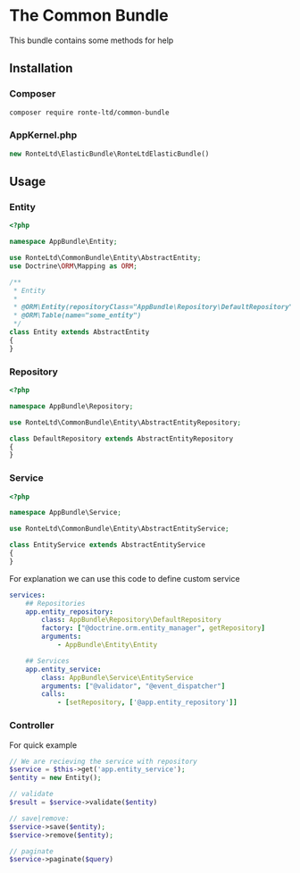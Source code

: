 # The Common Bundle
This bundle contains some methods for help
## Installation
### Composer
```sh
composer require ronte-ltd/common-bundle
```
### AppKernel.php
```php
new RonteLtd\ElasticBundle\RonteLtdElasticBundle()
```
## Usage
### Entity
```php
<?php

namespace AppBundle\Entity;

use RonteLtd\CommonBundle\Entity\AbstractEntity;
use Doctrine\ORM\Mapping as ORM;

/**
 * Entity
 *
 * @ORM\Entity(repositoryClass="AppBundle\Repository\DefaultRepository")
 * @ORM\Table(name="some_entity")
 */
class Entity extends AbstractEntity
{
}
```
### Repository
```php
<?php

namespace AppBundle\Repository;

use RonteLtd\CommonBundle\Entity\AbstractEntityRepository;

class DefaultRepository extends AbstractEntityRepository
{
}
```
### Service
```php
<?php

namespace AppBundle\Service;

use RonteLtd\CommonBundle\Entity\AbstractEntityService;

class EntityService extends AbstractEntityService
{
}
```

For explanation we can use this code to define custom service
```Yaml
services:
    ## Repositories
    app.entity_repository:
        class: AppBundle\Repository\DefaultRepository
        factory: ["@doctrine.orm.entity_manager", getRepository]
        arguments:
            - AppBundle\Entity\Entity

    ## Services
    app.entity_service:
        class: AppBundle\Service\EntityService
        arguments: ["@validator", "@event_dispatcher"]
        calls:
            - [setRepository, ['@app.entity_repository']]
```
### Controller
For quick example
```php
// We are recieving the service with repository
$service = $this->get('app.entity_service');
$entity = new Entity();

// validate
$result = $service->validate($entity)

// save|remove:
$service->save($entity);
$service->remove($entity);

// paginate
$service->paginate($query)
```